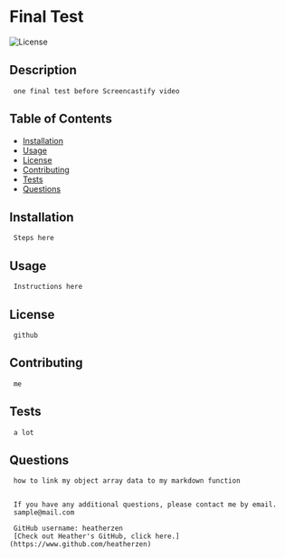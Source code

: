 # Final Test
  ![License](https://img.shields.io/badge/license-GitHub-blue.svg)

## Description
     one final test before Screencastify video
## Table of Contents
* [Installation](#installation)
* [Usage](#usage)
* [License](#license)
* [Contributing](#contributing)
* [Tests](#tests)
* [Questions](#questions)
## Installation
     Steps here
## Usage
     Instructions here
## License
     github
## Contributing
     me
## Tests
     a lot
## Questions
     how to link my object array data to my markdown function


     If you have any additional questions, please contact me by email.
     sample@mail.com

     GitHub username: heatherzen
     [Check out Heather's GitHub, click here.](https://www.github.com/heatherzen)
